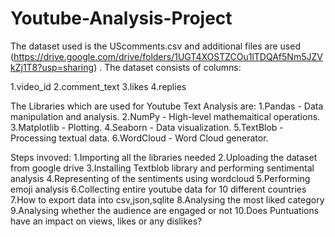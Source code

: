 # Youtube-Analysis-Project

The dataset used is the UScomments.csv and additional files are used (https://drive.google.com/drive/folders/1UGT4XOSTZCOu1lTDQAf5Nm5JZVkZj1T8?usp=sharing) . The dataset consists of columns:

1.video_id
2.comment_text
3.likes
4.replies

The Libraries which are used for Youtube Text Analysis are: 
1.Pandas - Data manipulation and analysis.
2.NumPy - High-level mathemaitical operations.
3.Matplotlib - Plotting.
4.Seaborn - Data visualization.
5.TextBlob - Processing textual data.
6.WordCloud - Word Cloud generator.

Steps invoved:
1.Importing all the libraries needed
2.Uploading the dataset from google drive
3.Installing Textblob library and performing sentimental analysis
4.Representing of the sentiments using wordcloud
5.Performing emoji analysis
6.Collecting entire youtube data for 10 different countries
7.How to export data into csv,json,sqlite
8.Analysing the most liked category
9.Analysing whether the audience are engaged or not
10.Does Puntuations have an impact on views, likes or any dislikes?
